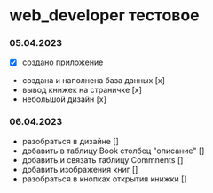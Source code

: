 # web_developer тестовое

### 05.04.2023
- [x] создано приложение 
- создана и наполнена база данных [x]
- вывод книжек на страничке [x]
- небольшой дизайн [x]
### 06.04.2023
- разобраться в дизайне []
- добавить в таблицу Book столбец "описание" []
- добавить и связать таблицу Commnents []
- добавить изображения книг []
- разобраться в кнопках открытия книжки []